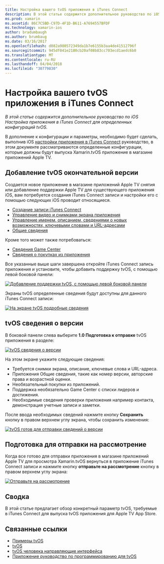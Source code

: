 ```yaml
---
title: Настройка вашего tvOS приложения в iTunes Connect
description: В этой статье содержится дополнительное руководство по iOS Настройка приложения в iTunes Connect для определенных конфигураций tvOS.
ms.prod: xamarin
ms.assetid: 86C7C5BD-C97D-4F1D-B611-A7694557BFDF
ms.technology: xamarin-ios
author: bradumbaugh
ms.author: brumbaug
ms.date: 03/16/2017
ms.openlocfilehash: d082a980572349da1b7e6155b3aa4de41512796f
ms.sourcegitcommit: 945df041e2180cb20af08b83cc703ecd1aedc6b0
ms.translationtype: MT
ms.contentlocale: ru-RU
ms.lasthandoff: 04/04/2018
ms.locfileid: "30779830"
---
```

# <a name="configure-your-tvos-app-in-itunes-connect"></a>Настройка вашего tvOS приложения в iTunes Connect

_В этой статье содержится дополнительное руководство по iOS Настройка приложения в iTunes Connect для определенных конфигураций tvOS._


В дополнение к конфигурации и параметры, необходимо будет сделать, выполнив iOS [настройки приложения в iTunes Connect](~/ios/deploy-test/app-distribution/app-store-distribution/itunesconnect.md) руководство, в этом документе рассматриваются определенные конфигурации, которые должны будут выпуска Xamarin.tvOS приложение в магазине приложений Apple TV.

<a name="Adding-a-tvOS-Release-Version" />

## <a name="adding-a-tvos-release-version"></a>Добавление tvOS окончательной версии

Создается новое приложение в магазине приложений Apple TV снятия или добавление поддержки Apple TV для существующего приложения iOS, вам потребуется создания iTunes Connect записи и настройки его с помощью следующих iOS проводит относящиеся.

- [Создание записи iTunes Connect](~/ios/deploy-test/app-distribution/app-store-distribution/itunesconnect.md#creating)
- [Управление видео и снимками экрана приложения](~/ios/deploy-test/app-distribution/app-store-distribution/itunesconnect.md#managing)
- [Управление именем, описанием, сведениями о новых возможностях, ключевыми словами и URL-адресами](~/ios/deploy-test/app-distribution/app-store-distribution/itunesconnect.md#metadata)
- [Общие сведения](~/ios/deploy-test/app-distribution/app-store-distribution/itunesconnect.md#general)

Кроме того может также потребоваться:

- [Сведения Game Center](~/ios/deploy-test/app-distribution/app-store-distribution/itunesconnect.md#game-center)
- [Сведения о покупках из приложения](~/ios/deploy-test/app-distribution/app-store-distribution/itunesconnect.md#iap)

Все указанные выше шаги завершена откройте iTunes Connect запись приложения и установите, чтобы добавить поддержку tvOS, с помощью левой боковой панели:

[![](itunes-connect-images/connect01.png "Добавление поддержки tvOS, с помощью левой боковой панели")](itunes-connect-images/connect01.png#lightbox)

Экраны tvOS определенные сведения будут доступны для данного iTunes Connect записи:

[![](itunes-connect-images/connect02.png "На экране tvOS подробные сведения")](itunes-connect-images/connect02.png#lightbox)

<a name="tvOS-Version-Information" />

## <a name="tvos-version-information"></a>tvOS сведения о версии

В боковой панели слева выберите **1.0 Подготовка к отправке** tvOS приложения в разделе:

[![](itunes-connect-images/connect03.png "tvOS сведения о версии")](itunes-connect-images/connect03.png#lightbox)

На этом экране укажите следующие сведения:

- Требуется снимки экрана, описание, ключевые слова и URL-адреса.
- Приложения Общие сведения, такие как номер версии, авторские права и возрастной оценки.
- Необязательный покупки из приложений.
- Поддержка необязательно Game Center с списки лидеров и достижения.
- Необходимые сведения проверки приложения например контакта, демонстрация учетные записи и заметки.

После ввода необходимых сведений нажмите кнопку **Сохранить** кнопку в правом верхнем углу экрана, чтобы сохранить изменения:

[![](itunes-connect-images/connect04.png "tvOS готов для отправки сведений о версии")](itunes-connect-images/connect04.png#lightbox)

<a name="Submitting-for-Review" />

## <a name="preparing-to-submit-for-review"></a>Подготовка для отправки на рассмотрение

Когда все готово для отправки приложения в магазине приложений Apple TV для просмотра Xamarin.tvOS вернуться в приложение iTunes Connect записи и нажмите кнопку **отправьте на рассмотрение** кнопку в правом верхнем углу экрана:

[![](itunes-connect-images/connect05.png "Отправьте на рассмотрение")](itunes-connect-images/connect05.png#lightbox)

<a name="Summary" />

## <a name="summary"></a>Сводка

В этой статье предлагает обзор конкретный параметр tvOS, требуемые в iTunes Connect для выпуска tvOS приложения для Apple TV App Store.



## <a name="related-links"></a>Связанные ссылки

- [Примеры tvOS](https://developer.xamarin.com/samples/tvos/all/)
- [tvOS](https://developer.apple.com/tvos/)
- [tvOS человека направляющие интерфейса](https://developer.apple.com/tvos/human-interface-guidelines/)
- [Приложение руководство по программированию для tvOS](https://developer.apple.com/library/prerelease/tvos/documentation/General/Conceptual/AppleTV_PG/)
